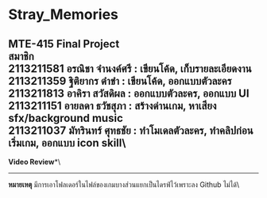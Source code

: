 # Stray_Memories
**MTE-415 Final Project**\
**สมาชิก**                         
2113211581  อรณิชา จำนงค์ศรี     :   เขียนโค้ด, เก็บรายละเอียดงาน\
2113211359 ฐิติยากร ดำขำ       :    เขียนโค้ด, ออกแบบตัวละคร\
2113211813 อาคิรา สวัสดิผล      :    ออกแบบตัวละคร, ออกแบบ UI\
2113211151  อายลดา ธวัชสุภา    :    สร้างด่านเกม, หาเสียง sfx/background music\
2113211037 มัทรินทร์ ศุทธชัย    :     ทำโมเดลตัวละคร, ทำคลิปก่อนเริ่มเกม, ออกแบบ icon skill\
-----------------------------------------
**Video Review***\

-----------------------------------------
**หมายเหตุ**
มีการเอาโฟลเดอร์ในไฟล์ของเกมบางส่วนแยกเป็นไดรฟ์ไว้เพราะลง Github ไม่ได้\

